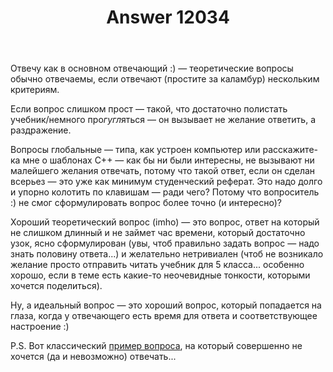 ﻿---
title: "Answer 12034"
se.owner.user_id: 195342
se.owner.display_name: "Harry"
se.owner.link: "https://ru.meta.stackoverflow.com/users/195342/harry"
se.answer_id: 12034
se.question_id: 12030
se.post_type: answer
se.is_accepted: False
---
<p>Отвечу как в основном отвечающий :) — теоретические вопросы обычно отвечаемы, если отвечают (простите за каламбур) нескольким критериям.</p>
<p>Если вопрос слишком прост — такой, что достаточно полистать учебник/немного про<em>гугл</em>яться — он вызывает не желание ответить, а раздражение.</p>
<p>Вопросы глобальные — типа, как устроен компьютер или расскажите-ка мне о шаблонах С++ — как бы ни были интересны, не вызывают ни малейшего желания отвечать, потому что такой ответ, если он сделан всерьез — это уже как минимум студенческий реферат. Это надо долго и упорно колотить по клавишам — ради чего? Потому что вопроситель :) не смог сформулировать вопрос более точно (и интересно)?</p>
<p>Хороший теоретический вопрос (imho) — это вопрос, ответ на который не слишком длинный и не займет час времени, который достаточно узок, ясно сформулирован (увы, чтоб правильно задать вопрос — надо знать половину ответа...) и желательно нетривиален (чтоб не возникало желание просто отправить читать учебник для 5 класса... особенно хорошо, если в теме есть какие-то неочевидные тонкости, которыми хочется поделиться).</p>
<p>Ну, а идеальный вопрос — это хороший вопрос, который попадается на глаза, когда у отвечающего есть время для ответа и соответствующее настроение :)</p>
<p>P.S. Вот классический <a href="https://ru.stackoverflow.com/q/1423648/195342">пример вопроса</a>, на который совершенно не хочется (да и невозможно) отвечать...</p>

